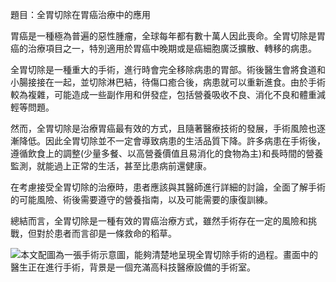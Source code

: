 題目：全胃切除在胃癌治療中的應用

胃癌是一種極為普遍的惡性腫瘤，全球每年都有數十萬人因此喪命。全胃切除是胃癌的治療項目之一，特別適用於胃癌中晚期或是癌細胞廣泛擴散、轉移的病患。

全胃切除是一種重大的手術，進行時會完全移除病患的胃部。術後醫生會將食道和小腸接接在一起，並切除淋巴結，待傷口癒合後，病患就可以重新進食。由於手術較為複雜，可能造成一些副作用和併發症，包括營養吸收不良、消化不良和體重減輕等問題。

然而，全胃切除是治療胃癌最有效的方式，且隨著醫療技術的發展，手術風險也逐漸降低。因此全胃切除並不一定會導致病患的生活品質下降。許多病患在手術後，遵循飲食上的調整(少量多餐、以高營養價值且易消化的食物為主)和長時間的營養監測，就能過上正常的生活，甚至比患病前還健康。

在考慮接受全胃切除的治療時，患者應該與其醫師進行詳細的討論，全面了解手術的可能風險、術後需要遵守的營養指南，以及可能需要的康復訓練。

總結而言，全胃切除是一種有效的胃癌治療方式，雖然手術存在一定的風險和挑戰，但對於患者而言卻是一條救命的稻草。

![本文配圖為一張手術示意圖，能夠清楚地呈現全胃切除手術的過程。畫面中的醫生正在進行手術，背景是一個充滿高科技醫療設備的手術室。](https://i.imgur.com/AVSrv6f.jpeg)
